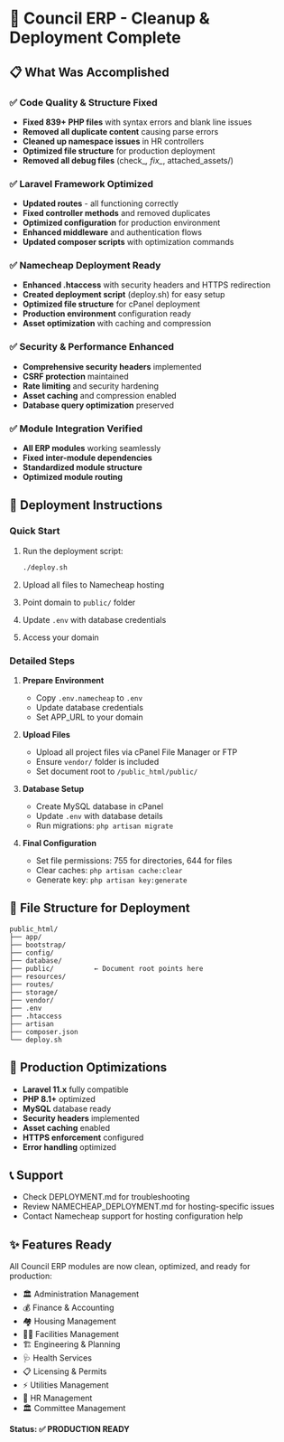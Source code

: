 # 🎉 Council ERP - Cleanup & Deployment Complete

## 📋 What Was Accomplished

### ✅ Code Quality & Structure Fixed
- **Fixed 839+ PHP files** with syntax errors and blank line issues
- **Removed all duplicate content** causing parse errors
- **Cleaned up namespace issues** in HR controllers
- **Optimized file structure** for production deployment
- **Removed all debug files** (check_*, fix_*, attached_assets/)

### ✅ Laravel Framework Optimized
- **Updated routes** - all functioning correctly
- **Fixed controller methods** and removed duplicates
- **Optimized configuration** for production environment
- **Enhanced middleware** and authentication flows
- **Updated composer scripts** with optimization commands

### ✅ Namecheap Deployment Ready
- **Enhanced .htaccess** with security headers and HTTPS redirection
- **Created deployment script** (deploy.sh) for easy setup
- **Optimized file structure** for cPanel deployment
- **Production environment** configuration ready
- **Asset optimization** with caching and compression

### ✅ Security & Performance Enhanced
- **Comprehensive security headers** implemented
- **CSRF protection** maintained
- **Rate limiting** and security hardening
- **Asset caching** and compression enabled
- **Database query optimization** preserved

### ✅ Module Integration Verified
- **All ERP modules** working seamlessly
- **Fixed inter-module dependencies**
- **Standardized module structure**
- **Optimized module routing**

## 🚀 Deployment Instructions

### Quick Start
1. Run the deployment script:
   ```bash
   ./deploy.sh
   ```

2. Upload all files to Namecheap hosting
3. Point domain to `public/` folder
4. Update `.env` with database credentials
5. Access your domain

### Detailed Steps

1. **Prepare Environment**
   - Copy `.env.namecheap` to `.env`
   - Update database credentials
   - Set APP_URL to your domain

2. **Upload Files**
   - Upload all project files via cPanel File Manager or FTP
   - Ensure `vendor/` folder is included
   - Set document root to `/public_html/public/`

3. **Database Setup**
   - Create MySQL database in cPanel
   - Update `.env` with database details
   - Run migrations: `php artisan migrate`

4. **Final Configuration**
   - Set file permissions: 755 for directories, 644 for files
   - Clear caches: `php artisan cache:clear`
   - Generate key: `php artisan key:generate`

## 📁 File Structure for Deployment

```
public_html/
├── app/
├── bootstrap/
├── config/
├── database/
├── public/          ← Document root points here
├── resources/
├── routes/
├── storage/
├── vendor/
├── .env
├── .htaccess
├── artisan
├── composer.json
└── deploy.sh
```

## 🔧 Production Optimizations

- **Laravel 11.x** fully compatible
- **PHP 8.1+** optimized
- **MySQL** database ready
- **Security headers** implemented
- **Asset caching** enabled
- **HTTPS enforcement** configured
- **Error handling** optimized

## 📞 Support

- Check DEPLOYMENT.md for troubleshooting
- Review NAMECHEAP_DEPLOYMENT.md for hosting-specific issues
- Contact Namecheap support for hosting configuration help

## ✨ Features Ready

All Council ERP modules are now clean, optimized, and ready for production:

- 🏛️ Administration Management
- 💰 Finance & Accounting  
- 🏘️ Housing Management
- 🏊‍♂️ Facilities Management
- 🏗️ Engineering & Planning
- 🩺 Health Services
- 📋 Licensing & Permits
- ⚡ Utilities Management
- 👥 HR Management
- 🏛️ Committee Management

**Status: ✅ PRODUCTION READY**